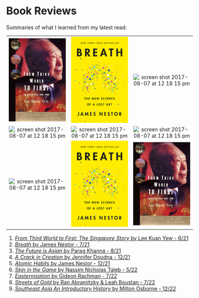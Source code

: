 # Book Reviews

Summaries of what I learned from my latest read:

<!--
|:---:|:-------------------------:|:-------------------------:|
-->

| | | |
|:-:|:-:|:-------------------------:|
|<a href="./bookreviews/fromthirdworldtofirst/thirdworldtofirst.html"><img width="256" src="./bookreviews/fromthirdworldtofirst/thirdworldtofirst.jpg"></a>| <a href="./bookreviews/breath/breath.html"><img width="256" src="./bookreviews/breath/breath_cover.jpeg"></a> | <img width="256" alt="screen shot 2017-08-07 at 12 18 15 pm" src="https://user-images.githubusercontent.com/297678/29892310-03e92256-8d83-11e7-9b58-986dcb6f702e.png">|
|<img width="256" alt="screen shot 2017-08-07 at 12 18 15 pm" src="https://user-images.githubusercontent.com/297678/29892310-03e92256-8d83-11e7-9b58-986dcb6f702e.png">  |  <img width="256" alt="screen shot 2017-08-07 at 12 18 15 pm" src="https://user-images.githubusercontent.com/297678/29892310-03e92256-8d83-11e7-9b58-986dcb6f702e.png">|<img width="256" alt="screen shot 2017-08-07 at 12 18 15 pm" src="https://user-images.githubusercontent.com/297678/29892310-03e92256-8d83-11e7-9b58-986dcb6f702e.png">|
|<img width="256" alt="screen shot 2017-08-07 at 12 18 15 pm" src="https://user-images.githubusercontent.com/297678/29892310-03e92256-8d83-11e7-9b58-986dcb6f702e.png">  | <a href="./bookreviews/breath/breath.html"><img width="256" src="./bookreviews/breath/breath_cover.jpeg"></a> |<a href="./bookreviews/fromthirdworldtofirst/thirdworldtofirst.html"><img width="256" src="./bookreviews/fromthirdworldtofirst/thirdworldtofirst.jpg"></a>|


1. [*From Third World to First: The Singapore Story* by Lee Kuan Yew - 6/21](./bookreviews/fromthirdworldtofirst/thirdworldtofirst.md) 
2. [*Breath* by James Nestor - 7/21](./bookreviews/breath/breath.md)
3. [*The Future is Asian* by Parag Khanna - 8/21](./bookreviews/future_is_asian/futureisasian.md)
4. [*A Crack in Creation* by Jennifer Doudna - 12/21](./bookreviews/crispr/crispr.md)
5. [*Atomic Habits* by James Nestor - 12/21](./bookreviews/atomichabits/atomichabits.md)
6. [*Skin in the Game* by Nassim Nicholas Taleb - 5/22](./bookreviews/skininthegame/skininthegame.md)
7. [*Easternisation* by Gideon Rachman - 7/22](./bookreviews/easternisation/easternisation.md)
8. [*Streets of Gold* by Ran Abramitzky & Leah Boustan - 7/22](./bookreviews/streetsofgold/streetsofgold.md)
9. [*Southeast Asia An Introductory History* by Milton Osborne - 12/22](./bookreviews/southeastasia/seasia.md)
